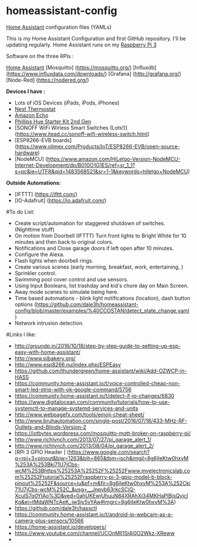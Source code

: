 # homeassistant-config  
[Home Assistant](https://home-assistant.io/) configuration files (YAMLs)

This is my Home Assistant Configuration and first GitHub repository. I'll be updating regularly. 
Home Assistant runs on my [Raspberry Pi 3](http://amzn.to/2e3DOBY) 

Software on the three RPIs : 

[Home Assistant](https://home-assistant.io/) 
[Mosquitto] (https://mosquitto.org/)
[Influxdb] (https://www.influxdata.com/downloads/)
[Grafana] (http://grafana.org/)
[Node-Red] (https://nodered.org/)


**Devices I have :**
* Lots of iOS Devices (iPads, iPods, iPhones)
* [Nest Thermostat](https://www.amazon.com/Nest-Learning-Thermostat-Generation-Amazon/dp/B0131RG6VK/ref=sr_1_7?s=electronics&ie=UTF8&qid=1480714572&sr=1-7&keywords=philips+hue)
* [Amazon Echo](https://www.amazon.com/Amazon-Echo-Bluetooth-Speaker-with-WiFi-Alexa/dp/B00X4WHP5E/ref=sr_1_1?s=electronics&ie=UTF8&qid=1480714652&sr=1-1&keywords=amazon+echo)
* [Phillips Hue Starter Kit 2nd Gen](https://www.amazon.com/Philips-Ambiance-Starter-Bridge-Generation/dp/B014H2P4KW/ref=sr_1_2?s=electronics&ie=UTF8&qid=1480714447&sr=1-2&keywords=phillips+hue+starter+kithttp://amzn.to/2eoQTJy)
* [SONOFF WiFi Wirless Smart Switches (Lots!)] (https://www.itead.cc/sonoff-wifi-wireless-switch.html)
* [ESP8266-EVB boards] (https://www.olimex.com/Products/IoT/ESP8266-EVB/open-source-hardware)
* [NodeMCU] (https://www.amazon.com/HiLetgo-Version-NodeMCU-Internet-Development/dp/B010O1G1ES/ref=sr_1_1?s=pc&ie=UTF8&qid=1483568521&sr=1-1&keywords=hiletgo+NodeMCU)


**Outside Automations:**
* [IFTTT] (https://ifttt.com/)
* [IO-Adafruit] (https://io.adafruit.com/)



#To do List:

* Create script/automation for staggered shutdown of switches. (Nighttime stuff) 
* On motion from Doorbell (IFTTT) Turn front lights to Bright White for 10 minutes and then back to original colors.
* Notifications and Close garage doors if left open after 10 minutes.
* Configure the Alexa.
* Flash lights when doorbell rings. 
* Create various scenes (early morning, breakfast, work, entertaining, )
* Sprinkler control. 
* Swimming pool cover control and use sensors.
* Using Input Booleans, list trashday and kid's chore day on Main Screen.
* Away mode scenes to simulate being here. 
* Time based automations - blink light notifications (location),  dash button options (https://github.com/dale3h/homeassistant-config/blob/master/examples/%40CCOSTAN/detect_state_change.yaml)
* Network intrusion detection.

#Links I like:

* http://groundp.in/2016/10/18/step-by-step-guide-to-setting-up-esp-easy-with-home-assistant/
* http://www.pibakery.org/
* http://www.esp8266.nu/index.php/ESPEasy
* https://github.com/thundergreen/home-assistant/wiki/Add-OZWCP-in-HASS
* https://community.home-assistant.io/t/voice-controlled-cheap-non-smart-led-strip-with-ok-google-command/5756
* https://community.home-assistant.io/t/detect-if-ip-changes/6830
* https://www.digitalocean.com/community/tutorials/how-to-use-systemctl-to-manage-systemd-services-and-units
* http://www.webpagefx.com/tools/emoji-cheat-sheet/
* http://www.bruhautomation.com/single-post/2016/07/18/433-MHz-RF-Outlets-and-Blinds-Version-2
* https://iotbytes.wordpress.com/mosquitto-mqtt-broker-on-raspberry-pi/
* http://www.richlynch.com/2013/07/27/pi_garage_alert_1/
* http://www.richlynch.com/2013/08/04/pi_garage_alert_2/
* [RPi 3 GPIO Header ] (https://www.google.com/search?q=rpi+3+pinout&biw=1263&bih=865&tbm=isch&imgil=8g6jIeKtw0hxyM%253A%253Bki71U7jCbs-wcM%253Bhttps%25253A%25252F%25252Fwww.myelectronicslab.com%25252Ftutorial%25252Fraspberry-pi-3-gpio-model-b-block-pinout%25252F&source=iu&pf=m&fir=8g6jIeKtw0hxyM%253A%252Cki71U7jCbs-wcM%252C_&usg=__Jnpvb63rkcSCjQ-XculS7q0YlAo%3D&ved=0ahUKEwjUhuuN84XRAhXi34MKHaPlBjsQyjcIKg&ei=tMdaWNTcAeK_jwSjy5vYAw#imgrc=8g6jIeKtw0hxyM%3A)
* https://github.com/dale3h/hassctl
* https://community.home-assistant.io/t/android-ip-webcam-as-a-camera-plus-sensors/10566
* https://home-assistant.io/developers/
* https://www.youtube.com/channel/UCOnMlI1Si4i0O2Wkz-XReww
* 